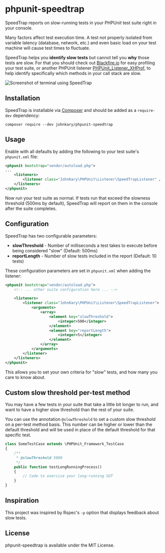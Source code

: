 # phpunit-speedtrap

SpeedTrap reports on slow-running tests in your PHPUnit test suite right in your console.

Many factors affect test execution time. A test not properly isolated from variable latency (database, network, etc.) and even basic load on your test machine will cause test times to fluctuate.

SpeedTrap helps you **identify slow tests** but cannot tell you **why** those tests are slow. For that you should check out [Blackfire.io](https://blackfire.io) for easy profiling your test suite, or another PHPUnit listener [PHPUnit\_Listener\_XHProf](https://github.com/sebastianbergmann/phpunit-testlistener-xhprof), to help identify specifically which methods in your call stack are slow.

![Screenshot of terminal using SpeedTrap](http://i.imgur.com/Zr34giR.png)

## Installation

SpeedTrap is installable via [Composer](http://getcomposer.org) and should be added as a `require-dev` dependency:

    composer require --dev johnkary/phpunit-speedtrap


## Usage

Enable with all defaults by adding the following to your test suite's `phpunit.xml` file:

```xml
<phpunit bootstrap="vendor/autoload.php">
...
    <listeners>
        <listener class="JohnKary\PHPUnit\Listener\SpeedTrapListener" />
    </listeners>
</phpunit>
```

Now run your test suite as normal. If tests run that exceed the slowness threshold (500ms by default), SpeedTrap will report on them in the console after the suite completes.

## Configuration

SpeedTrap has two configurable parameters:

* **slowThreshold** - Number of milliseconds a test takes to execute before being considered "slow" (Default: 500ms)
* **reportLength** - Number of slow tests included in the report (Default: 10 tests)

These configuration parameters are set in `phpunit.xml` when adding the listener:

```xml
<phpunit bootstrap="vendor/autoload.php">
    <!-- ... other suite configuration here ... -->

    <listeners>
        <listener class="JohnKary\PHPUnit\Listener\SpeedTrapListener">
            <arguments>
                <array>
                    <element key="slowThreshold">
                        <integer>500</integer>
                    </element>
                    <element key="reportLength">
                        <integer>5</integer>
                    </element>
                </array>
            </arguments>
        </listener>
    </listeners>
</phpunit>
```

This allows you to set your own criteria for "slow" tests, and how many you care to know about.

## Custom slow threshold per-test method

You may have a few tests in your suite that take a little bit longer to run, and want to have a higher slow threshold than the rest of your suite.

You can use the annotation `@slowThreshold` to set a custom slow threshold on a per-test method basis. This number can be higher or lower than the default threshold and will be used in place of the default threshold for that specific test.

```php
class SomeTestCase extends \PHPUnit_Framework_TestCase
{
    /**
     * @slowThreshold 5000
     */
    public function testLongRunningProcess()
    {
        // Code to exercise your long-running SUT
    }
}
```

## Inspiration

This project was inspired by Rspec's `-p` option that displays feedback about slow tests.

## License

phpunit-speedtrap is available under the MIT License.

